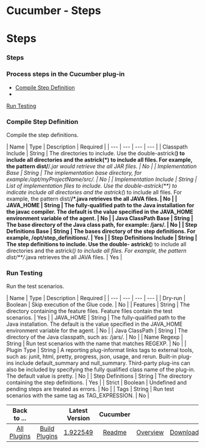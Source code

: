 
Cucumber - Steps
================

# Steps



### Steps




 



### Process steps in the Cucumber plug-in


* [Compile Step Definition](#compile_step_definition)
* 
[Run Testing](#run_testing)




### Compile Step Definition


Compile the step definitions.




| Name | Type | 
Description | Required |
| --- | --- | --- | --- |
| Classpath Include | String | The directories to include. Use the 
double-astrick(**) to include all directories and the astrick(*) to include all files. For example, the pattern 
dist/**/*.jar would retrieve the all JAR files.
  | No |
| Implementation Base | String | The implementation base 
directory, for example:/opt/myProjectName/src/. | No |
| Implementation Include | String | List of implementation files 
to include. Use the double-astrick(**) to indicate include all directories and the astrick(*) to include all files. For 
example, the pattern dist/**/*.java retrieves the all JAVA files.
  | No |
| JAVA\_HOME | String | The fully-qualified 
path to the Java installation for the javac compiler. The default is the value specified in the JAVA\_HOME environment 
variable of the agent.
  | No |
| Java ClassPath Base | String | The base directory of the Java class path, for example:
 /jars/. | No |
| Step Definitions Base | String | The bases directory of the step definitions. For example, 
/opt/step\_definitions/. | Yes |
| Step Definitions Include | String | The step definitions to include. Use the double-
astrick(**) to include all directories and the astrick(*) to include all files. For example, the pattern dist/**/*.java 
retrieves the all JAVA files.
  | Yes |


### Run Testing


Run the test scenarios.




| Name | Type | Description | 
Required |
| --- | --- | --- | --- |
| Dry-run | Boolean | Skip execution of the Glue code. | No |
| Features | String |
 The directory containing the feature files. Feature files contain the test scenarios. | Yes |
| JAVA\_HOME | String | 
The fully-qualified path to the Java installation. The default is the value specified in the JAVA\_HOME environment 
variable for the agent.
  | No |
| Java ClassPath | String | The directory of the Java classpath, such as: /jars/. | No 
|
| Name Regexp | String | Run test scenarios with the name that matches REGEXP. | No |
| Plugin Type | String | A 
reporting plug-informat links tags to external tools, such as: junit, html, pretty, progress, json, usage, and rerun. 
Built-in plug-ins include default\_summary and null\_summary. Third-party plug-ins can also be included by specifying 
the fully qualified class name of the plug-in. The default value is pretty.
  | No |
| Step Definitions | String | The 
directory containing the step definitions. | Yes |
| Strict | Boolean | Undefined and pending steps are treated as 
errors. | No |
| Tags | String | Run test scenarios with the same tag as TAG\_EXPRESSION. | No |





|Back to ...||Latest Version|Cucumber |||
| :---: | :---: | :---: | :---: | :---: | :---: |
|[All Plugins](../../index.md)|[Build Plugins](../README.md)|[1.922549](https://raw.githubusercontent.com/UrbanCode/IBM-UCB-PLUGINS/main/files/Cucumber/Cucumber-1.922549.zip)|[Readme](README.md)|[Overview](overview.md)|[Downloads](downloads.md)|
